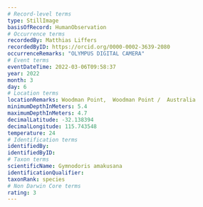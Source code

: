 ```yaml
---
# Record-level terms
type: StillImage
basisOfRecord: HumanObservation
# Occurrence terms
recordedBy: Matthias Liffers
recordedByID: https://orcid.org/0000-0002-3639-2080
occurrenceRemarks: "OLYMPUS DIGITAL CAMERA"
# Event terms
eventDateTime: 2022-03-06T09:58:37
year: 2022
month: 3
day: 6
# Location terms
locationRemarks: Woodman Point,  Woodman Point /  Australia
minimumDepthInMeters: 5.4
maximumDepthInMeters: 4.7
decimalLatitude: -32.138394
decimalLongitude: 115.743548
temperature: 24
# Identification terms
identifiedBy: 
identifiedByID: 
# Taxon terms
scientificName: Gymnodoris amakusana
identificationQualifier: 
taxonRank: species
# Non Darwin Core terms
rating: 3
---
```


